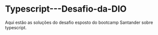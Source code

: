 # Typescript---Desafio-da-DIO
Aqui estão as soluções do desafio esposto do bootcamp Santander sobre typescript.
